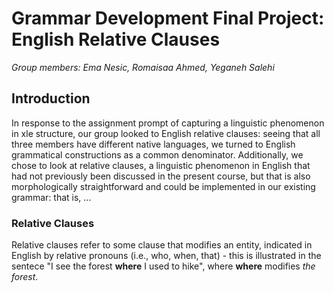 # Grammar Development Final Project: English Relative Clauses

_Group members: Ema Nesic, Romaisaa Ahmed, Yeganeh Salehi_

## Introduction

In response to the assignment prompt of capturing a linguistic phenomenon in xle structure, our 
group looked to English relative clauses: seeing that all three members have different native 
languages, we turned to English grammatical constructions as a common denominator. Additionally, 
we chose to look at relative clauses, a linguistic phenomenon in English that had not previously 
been discussed in the present course, but that is also morphologically straightforward and could 
be implemented in our existing grammar: that is, ...


### Relative Clauses
Relative clauses refer to some clause that modifies an entity, indicated in English by relative
pronouns (i.e., who, when, that) - this is illustrated in the sentece "I see the forest **where**
I used to hike", where **where** modifies _the forest_.
